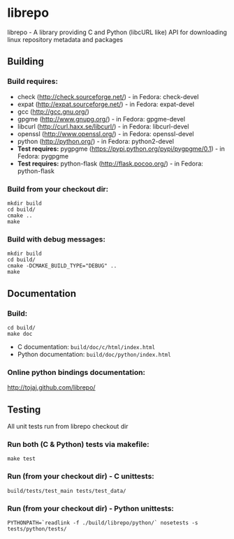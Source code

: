 # librepo

librepo - A library providing C and Python (libcURL like) API for downloading
linux repository metadata and packages

## Building

### Build requires:

* check (http://check.sourceforge.net/) - in Fedora: check-devel
* expat (http://expat.sourceforge.net/) - in Fedora: expat-devel
* gcc (http://gcc.gnu.org/)
* gpgme (http://www.gnupg.org/) - in Fedora: gpgme-devel
* libcurl (http://curl.haxx.se/libcurl/) - in Fedora: libcurl-devel
* openssl (http://www.openssl.org/) - in Fedora: openssl-devel
* python (http://python.org/) - in Fedora: python2-devel
* **Test requires:** pygpgme (https://pypi.python.org/pypi/pygpgme/0.1) - in Fedora: pygpgme
* **Test requires:** python-flask (http://flask.pocoo.org/) - in Fedora: python-flask

### Build from your checkout dir:

    mkdir build
    cd build/
    cmake ..
    make

### Build with debug messages:

    mkdir build
    cd build/
    cmake -DCMAKE_BUILD_TYPE="DEBUG" ..
    make

## Documentation

### Build:

    cd build/
    make doc

* C documentation: `build/doc/c/html/index.html`
* Python documentation: `build/doc/python/index.html`

### Online python bindings documentation:

http://tojaj.github.com/librepo/

## Testing

All unit tests run from librepo checkout dir

### Run both (C & Python) tests via makefile:
    make test

### Run (from your checkout dir) - C unittests:

    build/tests/test_main tests/test_data/

### Run (from your checkout dir) - Python unittests:

    PYTHONPATH=`readlink -f ./build/librepo/python/` nosetests -s tests/python/tests/

